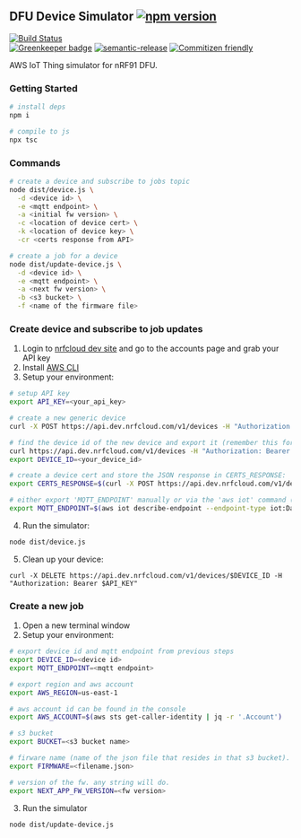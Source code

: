 ## DFU Device Simulator [![npm version](https://img.shields.io/npm/v/@nrfcloud/dfu-device-simulator.svg)](https://www.npmjs.com/package/@nrfcloud/dfu-device-simulator)

[![Build Status](https://codebuild.us-east-1.amazonaws.com/badges?uuid=eyJlbmNyeXB0ZWREYXRhIjoiSUN2dWhRcCs2MnZMQjZ1ay9XcFdUbDVOS1NEQ3Y0dHZlUEZEY1dMK1pZam5hUWhxNmlDVGVaZkIreDJXRGk4emdsY2wxZFp2b3hjOUI2YWJhL04zMGtJPSIsIml2UGFyYW1ldGVyU3BlYyI6Ijl2S0l1bkpLU0NWclU3UWQiLCJtYXRlcmlhbFNldFNlcmlhbCI6MX0%3D&branch=saga)](https://console.aws.amazon.com/codesuite/codebuild/projects/dfu-device-simulator/history?region=us-east-1)  
[![Greenkeeper badge](https://badges.greenkeeper.io/nRFCloud/dfu-device-simulator.svg)](https://greenkeeper.io/)
[![semantic-release](https://img.shields.io/badge/%20%20%F0%9F%93%A6%F0%9F%9A%80-semantic--release-e10079.svg)](https://github.com/semantic-release/semantic-release)
[![Commitizen friendly](https://img.shields.io/badge/commitizen-friendly-brightgreen.svg)](http://commitizen.github.io/cz-cli/)

AWS IoT Thing simulator for nRF91 DFU.

### Getting Started
```sh
# install deps
npm i

# compile to js
npx tsc
```

### Commands
```sh
# create a device and subscribe to jobs topic
node dist/device.js \
  -d <device id> \
  -e <mqtt endpoint> \
  -a <initial fw version> \
  -c <location of device cert> \
  -k <location of device key> \
  -cr <certs response from API>

# create a job for a device
node dist/update-device.js \
  -d <device id> \
  -e <mqtt endpoint> \
  -a <next fw version> \
  -b <s3 bucket> \
  -f <name of the firmware file> 
```

### Create device and subscribe to job updates

1. Login to [nrfcloud dev site](https://dev.nrfcloud.com) and go to the accounts page and grab your API key
1. Install [AWS CLI](https://docs.aws.amazon.com/cli/latest/userguide/cli-chap-install.html)
1. Setup your environment:

```sh
# setup API key
export API_KEY=<your_api_key>

# create a new generic device
curl -X POST https://api.dev.nrfcloud.com/v1/devices -H "Authorization: Bearer $API_KEY"

# find the device id of the new device and export it (remember this for next step)
curl https://api.dev.nrfcloud.com/v1/devices -H "Authorization: Bearer $API_KEY"
export DEVICE_ID=<your_device_id>

# create a device cert and store the JSON response in CERTS_RESPONSE:
export CERTS_RESPONSE=$(curl -X POST https://api.dev.nrfcloud.com/v1/devices/$DEVICE_ID/certificates -H "Authorization: Bearer $API_KEY")

# either export 'MQTT_ENDPOINT' manually or via the 'aws iot' command ()
export MQTT_ENDPOINT=$(aws iot describe-endpoint --endpoint-type iot:Data-ATS | grep endpointAddress | awk '{ print  $2; }' | tr -d '"')
```

4. Run the simulator:
```sh
node dist/device.js
```

5. Clean up your device:
```
curl -X DELETE https://api.dev.nrfcloud.com/v1/devices/$DEVICE_ID -H "Authorization: Bearer $API_KEY"
```

### Create a new job
1. Open a new terminal window
1. Setup your environment:

```sh
# export device id and mqtt endpoint from previous steps
export DEVICE_ID=<device id>
export MQTT_ENDPOINT=<mqtt endpoint>

# export region and aws account
export AWS_REGION=us-east-1

# aws account id can be found in the console
export AWS_ACCOUNT=$(aws sts get-caller-identity | jq -r '.Account')

# s3 bucket
export BUCKET=<s3 bucket name>

# firware name (name of the json file that resides in that s3 bucket). contents just has to be valid json, no format for this testing repo.
export FIRMWARE=<filename.json>

# version of the fw. any string will do.
export NEXT_APP_FW_VERSION=<fw version>
```

3. Run the simulator
```sh
node dist/update-device.js 
```